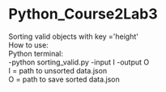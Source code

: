 # Python_Course2Lab3
Sorting valid objects with key ='height' <br />
How to use: <br />
Python terminal: <br />
-python sorting_valid.py -input I -output O <br />
I = path to unsorted data.json <br />
O = path to save sorted data.json 
